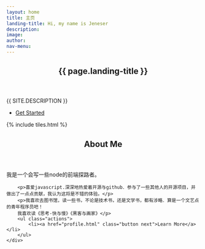 ```yaml
---
layout: home
title: 主页
landing-title: Hi, my name is Jeneser
description:
image:
author:
nav-menu:
---
```


<!-- Banner -->
<section id="banner" class="major">
	<div class="inner">
		<header class="major">
			<h1>{{ page.landing-title }}</h1>
		</header>
		<div class="content">
			<p style="text-transform: uppercase;">{{ site.description }}</p>
			<ul class="actions">
				<li><a href="#one" class="button next scrolly">Get Started</a></li>
			</ul>
		</div>
	</div>
</section>

<!-- Main -->
<div id="main">

<!-- One -->
{% include tiles.html %}

<!-- Two -->
<section id="two">
	<div class="inner">
		<header class="major">
			<h2>About Me</h2>
		</header>
		<p>我是一个会写一些node的前端探路者。</p>

		<p>喜爱javascript.深深地热爱着开源与github．参与了一些其他人的开源项目，并做出了一点点贡献，我认为这将是不错的体验。</p>
		<p>我喜欢去图书馆，读一些书，不论是技术书，还是文学书，都有涉略．算是一个文艺点的青年程序员吧！
		我喜欢读《思考-快与慢》《黑客与画家》</p>
		<ul class="actions">
			<li><a href="profile.html" class="button next">Learn More</a></li>
		</ul>
	</div>
</section>

</div>
